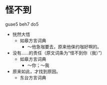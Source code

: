 



# 怪不到
guae5 beh7 do5
+ 恍然大悟
  * 如皋方言词典
    - ～他急咖要去，原来他俫约咖好啊的。
+ 没有……的责任（原文词条为“怪不到你（我）”）
  * 如皋方言词典
    - ～你；～我
+ 原来如此，才找到原因。
  * 东台方言词典

